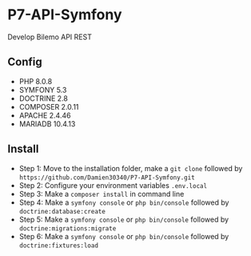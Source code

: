 # P7-API-Symfony

Develop Bilemo API REST

## Config
- PHP 8.0.8
- SYMFONY 5.3
- DOCTRINE 2.8
- COMPOSER 2.0.11
- APACHE 2.4.46
- MARIADB 10.4.13

## Install
* Step 1: Move to the installation folder, make a `git clone` followed by `https://github.com/Damien30340/P7-API-Symfony.git`
* Step 2: Configure your environment variables `.env.local` 
* Step 3: Make a `composer install` in command line
* Step 4: Make a `symfony console` or `php bin/console` followed by `doctrine:database:create`
* Step 5: Make a `symfony console` or `php bin/console` followed by `doctrine:migrations:migrate`
* Step 6: Make a `symfony console` or `php bin/console` followed by `doctrine:fixtures:load`
